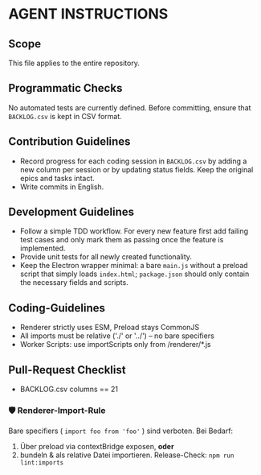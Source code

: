 # AGENT INSTRUCTIONS

## Scope
This file applies to the entire repository.

## Programmatic Checks
No automated tests are currently defined. Before committing, ensure that `BACKLOG.csv` is kept in CSV format.

## Contribution Guidelines
- Record progress for each coding session in `BACKLOG.csv` by adding a new column per session or by updating status fields. Keep the original epics and tasks intact.
- Write commits in English.

## Development Guidelines
- Follow a simple TDD workflow. For every new feature first add failing test cases and only mark them as passing once the feature is implemented.
- Provide unit tests for all newly created functionality.
- Keep the Electron wrapper minimal: a bare `main.js` without a preload script that simply loads `index.html`; `package.json` should only contain the necessary fields and scripts.

## Coding-Guidelines
- Renderer strictly uses ESM, Preload stays CommonJS
- All imports must be relative ('./' or '../') – no bare specifiers
- Worker Scripts: use importScripts only from /renderer/*.js

## Pull-Request Checklist
- BACKLOG.csv columns == 21

### 🛡 Renderer-Import-Rule
Bare specifiers ( `import foo from 'foo'` ) sind verboten.
Bei Bedarf:
1.  Über preload via contextBridge exposen, **oder**
2.  bundeln & als relative Datei importieren.
Release-Check: `npm run lint:imports`
